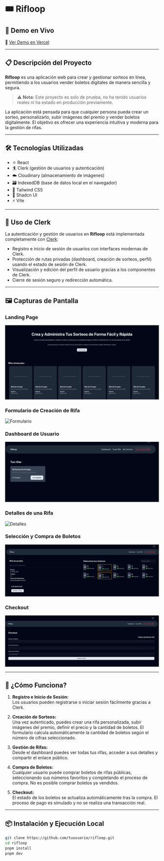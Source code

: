# 🎟️ Rifloop

## 🚀 Demo en Vivo

🔗 [Ver Demo en Vercel](https://rifloop-web-app.vercel.app)

---

## 📋 Descripción del Proyecto

**Rifloop** es una aplicación web para crear y gestionar sorteos en línea, permitiendo a los usuarios vender boletos digitales de manera sencilla y segura.

> ⚠️ **Nota:** Este proyecto es solo de prueba, no ha tenido usuarios reales ni ha estado en producción previamente.

La aplicación está pensada para que cualquier persona pueda crear un sorteo, personalizarlo, subir imágenes del premio y vender boletos digitalmente. El objetivo es ofrecer una experiencia intuitiva y moderna para la gestión de rifas.

---

## 🛠️ Tecnologías Utilizadas

- ⚛️ React
- 🏄 Clerk (gestión de usuarios y autenticación)
- ☁️ Cloudinary (almacenamiento de imágenes)
- 🗃️ IndexedDB (base de datos local en el navegador)
- 💨 Tailwind CSS
- 🧩 Shadcn UI
- ⚡ Vite

---

## 👤 Uso de Clerk

La autenticación y gestión de usuarios en **Rifloop** está implementada completamente con [Clerk](https://clerk.com/):

- Registro e inicio de sesión de usuarios con interfaces modernas de Clerk.
- Protección de rutas privadas (dashboard, creación de sorteos, perfil) usando el estado de sesión de Clerk.
- Visualización y edición del perfil de usuario gracias a los componentes de Clerk.
- Cierre de sesión seguro y redirección automática.

---

## 🖼️ Capturas de Pantalla

### Landing Page

![Landing](./readme_images/landing.png)

### Formulario de Creación de Rifa

![Formulario](./readme_images/crear_sorteo_form.png)

### Dashboard de Usuario

![Dashboard](./readme_images/dashboard.png)

### Detalles de una Rifa

![Detalles](./readme_images/detalles_sorteo.png)

### Selección y Compra de Boletos

![Seleccion de boletos](./readme_images/comprar_boleto.png)

### Checkout

![Checkout o compra](./readme_images/checkout.png)

---

## 📝 ¿Cómo Funciona?

1. **Registro e Inicio de Sesión:**  
   Los usuarios pueden registrarse o iniciar sesión fácilmente gracias a Clerk.

2. **Creación de Sorteos:**  
   Una vez autenticado, puedes crear una rifa personalizada, subir imágenes del premio, definir el precio y la cantidad de boletos. El formulario calcula automáticamente la cantidad de boletos según el número de cifras seleccionado.

3. **Gestión de Rifas:**  
   Desde el dashboard puedes ver todas tus rifas, acceder a sus detalles y compartir el enlace público.

4. **Compra de Boletos:**  
   Cualquier usuario puede comprar boletos de rifas públicas, seleccionando sus números favoritos y completando el proceso de compra. No es posible comprar boletos ya vendidos.

5. **Checkout:**  
   El estado de los boletos se actualiza automáticamente tras la compra. El proceso de pago es simulado y no se realiza una transacción real.

---

## 📦 Instalación y Ejecución Local

```bash
git clone https://github.com/tuusuario/rifloop.git
cd rifloop
pnpm install
pnpm dev
```
